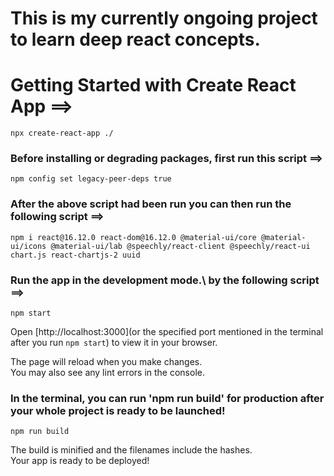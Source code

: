 # This is my currently ongoing project to learn deep react concepts.  

# Getting Started with Create React App  ==>

`npx create-react-app ./`


### Before installing or degrading packages, first run this script ==>

`npm config set legacy-peer-deps true`

### After the above script had been run you can then run the following script ==>

`npm i react@16.12.0 react-dom@16.12.0 @material-ui/core @material-ui/icons @material-ui/lab @speechly/react-client @speechly/react-ui chart.js react-chartjs-2 uuid`


### Run the app in the development mode.\ by the following script ==>

`npm start`

Open [http://localhost:3000](or the specified port mentioned in the terminal after you run `npm start`) to view it in your browser.

The page will reload when you make changes.\
You may also see any lint errors in the console.


### In the terminal, you can run 'npm run build' for production after your whole project is ready to be launched!

`npm run build`

The build is minified and the filenames include the hashes.\
Your app is ready to be deployed!

